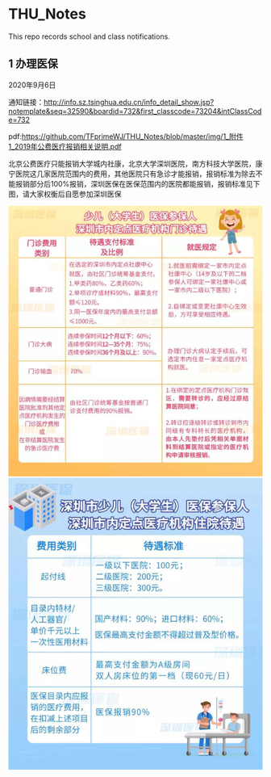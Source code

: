 # THU_Notes
This repo records school and class notifications.

## 1 办理医保

2020年9月6日

通知链接：http://info.sz.tsinghua.edu.cn/info_detail_show.jsp?notemplate&seq=32590&boardid=732&first_classcode=73204&intClassCode=732

pdf:https://github.com/TFprimeWJ/THU_Notes/blob/master/img/1_附件1_2019年公费医疗报销相关说明.pdf

北京公费医疗只能报销大学城内社康，北京大学深圳医院，南方科技大学医院，康宁医院这几家医院范围内的费用，其他医院只有急诊才能报销，报销标准为除去不能报销部分后100%报销，深圳医保在医保范围内的医院都能报销，报销标准见下图，请大家权衡后自愿参加深圳医保

![1-1](https://github.com/TFprimeWJ/THU_Notes/blob/master/img/1_1.jpg)
![1-2](https://github.com/TFprimeWJ/THU_Notes/blob/master/img/1_2.jpg)



